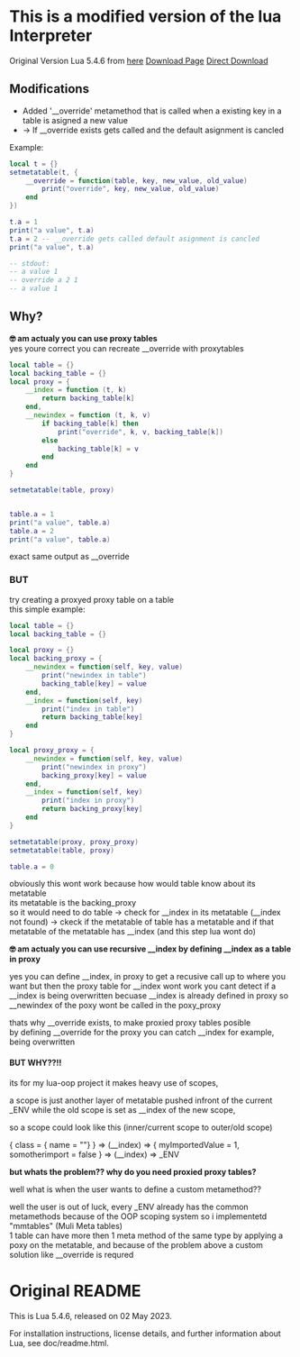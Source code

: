 # This is a modified version of the lua Interpreter
Original Version Lua 5.4.6 from [here](https://www.lua.org/)
[Download Page](https://www.lua.org/download.html)
[Direct Download](https://www.lua.org/ftp/lua-5.4.6.tar.gz)

## Modifications
- Added '__override' metamethod that is called when a existing key in a table is asigned a new value
- -> If __override exists gets called and the default asignment is cancled

Example:
```lua
local t = {}
setmetatable(t, {
    __override = function(table, key, new_value, old_value)
        print("override", key, new_value, old_value)
    end
})

t.a = 1
print("a value", t.a)
t.a = 2 -- __override gets called default asignment is cancled
print("a value", t.a)

-- stdout:
-- a value 1
-- override a 2 1
-- a value 1
```

## Why?
**🤓 am actualy you can use proxy tables**  
yes youre correct you can recreate __override with proxytables
```lua
local table = {}
local backing_table = {}
local proxy = {
    __index = function (t, k)
        return backing_table[k]
    end,
    __newindex = function (t, k, v)
        if backing_table[k] then
            print("override", k, v, backing_table[k])
        else
            backing_table[k] = v
        end
    end
}

setmetatable(table, proxy)


table.a = 1
print("a value", table.a)
table.a = 2
print("a value", table.a)
```

exact same output as __override

### BUT
try creating a proxyed proxy table on a table  
this simple example:
```lua
local table = {}
local backing_table = {}

local proxy = {}
local backing_proxy = {
    __newindex = function(self, key, value)
        print("newindex in table")
        backing_table[key] = value
    end,
    __index = function(self, key)
        print("index in table")
        return backing_table[key]
    end
}

local proxy_proxy = {
    __newindex = function(self, key, value)
        print("newindex in proxy")
        backing_proxy[key] = value
    end,
    __index = function(self, key)
        print("index in proxy")
        return backing_proxy[key]
    end
}

setmetatable(proxy, proxy_proxy)
setmetatable(table, proxy)

table.a = 0
```

obviously this wont work because how would table know about its metatable  
its metatable is the backing_proxy  
so it would need to do table -> check for __index in its metatable (__index not found) -> ckeck if the metatable of table has a metatable and if that metatable of the metatable has __index (and this step lua wont do)  

**🤓 am actualy you can use recursive __index by defining __index as a table in proxy**

yes you can define __index, in proxy to get a recusive call up to where you want but then the proxy table for __index wont work you cant detect if a __index is being overwritten becuase __index is already defined in proxy so __newindex of the poxy wont be called in the poxy_proxy  

thats why __override exists, to make proxied proxy tables posible  
by defining __override for the proxy you can catch __index for example, being overwritten  

#### BUT WHY??!!

its for my lua-oop project it makes heavy use of scopes,

a scope is just another layer of metatable pushed infront of the current _ENV while the old scope is set as __index of the new scope,

so a scope could look like this (inner/current scope to outer/old scope)

{ class = { name = ""} } => (__index) => { myImportedValue = 1, somotherimport = false } => (__index) => _ENV

**but whats the problem?? why do you need proxied proxy tables?**

well what is when the user wants to define a custom metamethod??

well the user is out of luck, every _ENV already has the common metamethods because of the OOP scoping system so i implementetd "mmtables" (Muli Meta tables)  
1 table can have more then 1 meta method of the same type by applying a poxy on the metatable, and because of the problem above a custom solution like __override is requred  

# Original README
This is Lua 5.4.6, released on 02 May 2023.

For installation instructions, license details, and
further information about Lua, see doc/readme.html.

